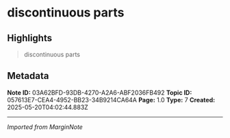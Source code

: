 #  discontinuous parts

## Highlights

>  discontinuous parts

## Metadata

**Note ID:** 03A62BFD-93DB-4270-A2A6-ABF2036FB492
**Topic ID:** 057613E7-CEA4-4952-BB23-34B9214CA64A
**Page:** 1.0
**Type:** 7
**Created:** 2025-05-20T04:02:44.883Z

---
*Imported from MarginNote*